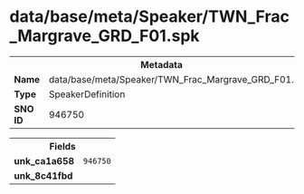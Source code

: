 <h1>data/base/meta/Speaker/TWN_Frac_Margrave_GRD_F01.spk</h1><table><tr><th colspan="100%">Metadata</th></tr><tr><td><b>Name</b></td><td>data/base/meta/Speaker/TWN_Frac_Margrave_GRD_F01.spk</td></tr><tr><td><b>Type</b></td><td>SpeakerDefinition</td></tr><tr><td><b>SNO ID</b></td><td>946750</td></tr></table>

<table><tr><th colspan="100%">Fields</th></tr><tr><td><b>unk_ca1a658</b></td><td><code>946750</code></td></tr><tr><td><b>unk_8c41fbd</b></td><td></td></tr></table>

